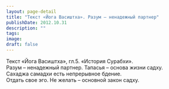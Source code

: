 ```yaml
---
layout: page-detail
title: "Текст «Йога Васиштха». Разум – ненадежный партнер"
publishDate: 2012.10.31
description: ""
tags:
image:
draft: false
---
```


 Текст «Йога Васиштха», гл.5\. «История Сурабхи».  
 Разум – ненадежный партнер. Тапасья – основа жизни садху.  
 Сахаджа самадхи есть непрерывное бдение.  
 Отдать свое эго. Не желать – основной закон садху. 

  
